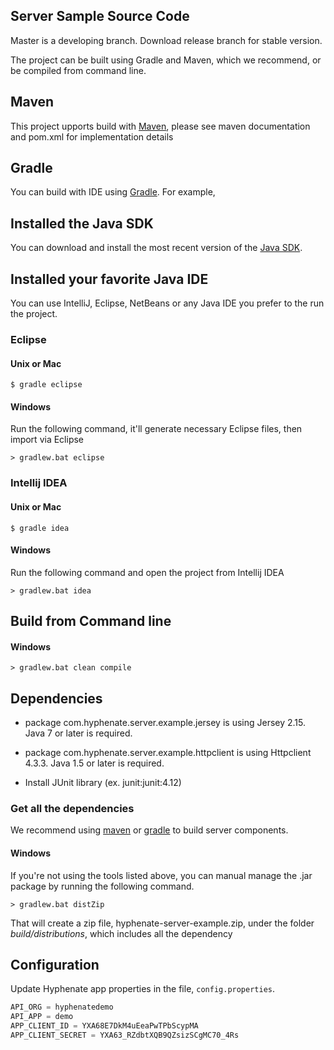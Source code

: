 ## Server Sample Source Code

Master is a developing branch. Download release branch for stable version.

The project can be built using Gradle and Maven, which we recommend, or be compiled from command line. 


## Maven

This project upports build with [Maven](http://maven.apache.org), please see maven documentation and pom.xml for implementation details

## Gradle

You can build with IDE using [Gradle](http://gradle.org). For example,


## Installed the Java SDK

You can download and install the most recent version of the [Java SDK](http://java.sun.com/javase/downloads/index.jsp).


## Installed your favorite Java IDE

You can use IntelliJ, Eclipse, NetBeans or any Java IDE you prefer to the run the project.

### Eclipse

#### Unix or Mac
 
    $ gradle eclipse

#### Windows

Run the following command, it'll generate necessary Eclipse files, then import via Eclipse

    > gradlew.bat eclipse

### Intellij IDEA

#### Unix or Mac

	$ gradle idea

#### Windows

Run the following command and open the project from Intellij IDEA

    > gradlew.bat idea
	

## Build from Command line

#### Windows

	> gradlew.bat clean compile
	
## Dependencies
	
 - package com.hyphenate.server.example.jersey is using Jersey 2.15. Java 7 or later is required.
 - package com.hyphenate.server.example.httpclient is using Httpclient 4.3.3. Java 1.5 or later is required.
 
 - Install JUnit library (ex. junit:junit:4.12)
 
### Get all the dependencies

We recommend using [maven](http://maven.apache.org) or [gradle](http://gradle.org) to build server components. 

#### Windows

If you're not using the tools listed above, you can manual manage the .jar package by running the following command.

    > gradlew.bat distZip

That will create a zip file, hyphenate-server-example.zip, under the folder _build/distributions_, which includes all the dependency    
 

## Configuration

Update Hyphenate app properties in the file, `config.properties`.

```java
API_ORG = hyphenatedemo
API_APP = demo
APP_CLIENT_ID = YXA68E7DkM4uEeaPwTPbScypMA
APP_CLIENT_SECRET = YXA63_RZdbtXQB9QZsizSCgMC70_4Rs
```
